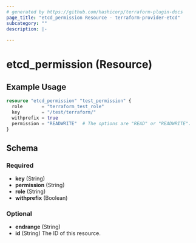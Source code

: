 ```yaml
---
# generated by https://github.com/hashicorp/terraform-plugin-docs
page_title: "etcd_permission Resource - terraform-provider-etcd"
subcategory: ""
description: |-
  
---
```


# etcd_permission (Resource)



## Example Usage

```terraform
resource "etcd_permission" "test_permission" {
  role       = "terraform_test_role"
  key        = "/test/terraform/"
  withprefix = true
  permission = "READWRITE"  # The options are "READ" or "READWRITE".
}
```

<!-- schema generated by tfplugindocs -->
## Schema

### Required

- **key** (String)
- **permission** (String)
- **role** (String)
- **withprefix** (Boolean)

### Optional

- **endrange** (String)
- **id** (String) The ID of this resource.


